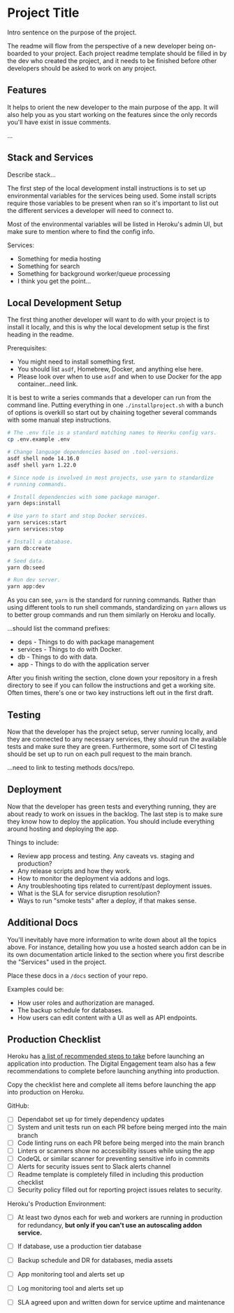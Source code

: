 # Project Title

Intro sentence on the purpose of the project.

The readme will flow from the perspective of a new developer being on-boarded to your project. Each
project readme template should be filled in by the dev who created the project, and it needs to be
finished before other developers should be asked to work on any project.

## Features

It helps to orient the new developer to the main purpose of the app. It will also help you as you
start working on the features since the only records you'll have exist in issue comments.

...

## Stack and Services

Describe stack...

The first step of the local development install instructions is to set up environmental variables
for the services being used. Some install scripts require those variables to be present when ran so
it's important to list out the different services a developer will need to connect to.

Most of the environmental variables will be listed in Heroku's admin UI, but make sure to mention
where to find the config info.

Services:

- Something for media hosting
- Something for search
- Something for background worker/queue processing
- I think you get the point...

## Local Development Setup

The first thing another developer will want to do with your project is to install it locally, and
this is why the local development setup is the first heading in the readme.

Prerequisites:

- You might need to install something first.
- You should list `asdf`, Homebrew, Docker, and anything else here.
- Please look over when to use `asdf` and when to use Docker for the app container...need link.

It is best to write a series commands that a developer can run from the command line. Putting
everything in one `./installproject.sh` with a bunch of options is overkill so start out by chaining
together several commands with some manual step instructions.

```bash
# The .env file is a standard matching names to Heorku config vars.
cp .env.example .env

# Change language dependencies based on .tool-versions.
asdf shell node 14.16.0
asdf shell yarn 1.22.0

# Since node is involved in most projects, use yarn to standardize
# running commands.

# Install dependencies with some package manager.
yarn deps:install

# Use yarn to start and stop Docker services.
yarn services:start
yarn services:stop

# Install a database.
yarn db:create

# Seed data.
yarn db:seed

# Run dev server.
yarn app:dev
```

As you can see, `yarn` is the standard for running commands. Rather than using different tools to
run shell commands, standardizing on `yarn` allows us to better group commands and run them
similarly on Heroku and locally.

...should list the command prefixes:

- deps - Things to do with package management
- services - Things to do with Docker.
- db - Things to do with data.
- app - Things to do with the application server

After you finish writing the section, clone down your repository in a fresh directory to see if you
can follow the instructions and get a working site. Often times, there's one or two key instructions
left out in the first draft.

## Testing

Now that the developer has the project setup, server running locally, and they are connected to any
necessary services, they should run the available tests and make sure they are green. Furthermore,
some sort of CI testing should be set up to run on each pull request to the main branch.

...need to link to testing methods docs/repo.

## Deployment

Now that the developer has green tests and everything running, they are about ready to work on
issues in the backlog. The last step is to make sure they know how to deploy the application. You
should include everything around hosting and deploying the app.

Things to include:

- Review app process and testing. Any caveats vs. staging and production?
- Any release scripts and how they work.
- How to monitor the deployment via addons and logs.
- Any troubleshooting tips related to current/past deployment issues.
- What is the SLA for service disruption resolution?
- Ways to run "smoke tests" after a deploy, if that makes sense.

## Additional Docs

You'll inevitably have more information to write down about all the topics above. For instance,
detailing how you use a hosted search addon can be in its own documentation article linked to the
section where you first describe the "Services" used in the project.

Place these docs in a `/docs` section of your repo.

Examples could be:

- How user roles and authorization are managed.
- The backup schedule for databases.
- How users can edit content with a UI as well as API endpoints.

## Production Checklist

Heroku
has [a list of recommended steps to take](https://devcenter.heroku.com/articles/production-check)
before launching an application into production. The Digital Engagement team also has a few
recommendations to complete before launching anything into production.

Copy the checklist here and complete all items before launching the app into production on Heroku.

GitHub:

- [ ] Dependabot set up for timely dependency updates
- [ ] System and unit tests run on each PR before being merged into the main branch
- [ ] Code linting runs on each PR before being merged into the main branch
- [ ] Linters or scanners show no accessibility issues while using the app
- [ ] CodeQL or similar scanner for preventing sensitive info in commits
- [ ] Alerts for security issues sent to Slack alerts channel
- [ ] Readme template is completely filled in including this production checklist
- [ ] Security policy filled out for reporting project issues relates to security.

Heroku's Production Environment:

- [ ] At least two dynos each for web and workers are running in production for redundancy, **but only if 
  you can't use an autoscaling addon service.**
- [ ] If database, use a production tier database
- [ ] Backup schedule and DR for databases, media assets
- [ ] App monitoring tool and alerts set up
- [ ] Log monitoring tool and alerts set up
- [ ] SLA agreed upon and written down for service uptime and maintenance


